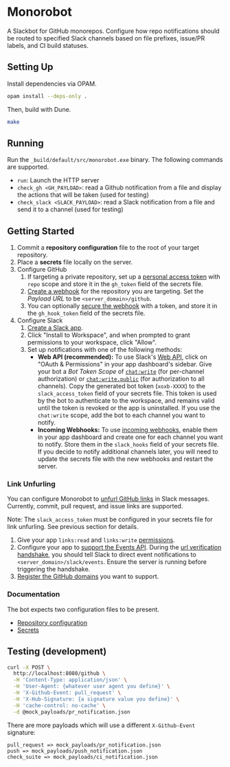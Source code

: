 # Monorobot

A Slackbot for GitHub monorepos. Configure how repo notifications should be routed to specified Slack channels based on file prefixes, issue/PR labels, and CI build statuses.

## Setting Up

Install dependencies via OPAM.

```sh
opam install --deps-only .
```

Then, build with Dune.

```sh
make
```

## Running

Run the `_build/default/src/monorobot.exe` binary. The following commands are supported.

- `run`: Launch the HTTP server
- `check_gh <GH_PAYLOAD>`: read a Github notification from a file and display the actions that will be taken (used for testing)
- `check_slack <SLACK_PAYLOAD>`: read a Slack notification from a file and send it to a channel (used for testing)

## Getting Started

1. Commit a **repository configuration** file to the root of your target repository.
2. Place a **secrets** file locally on the server.
3. Configure GitHub
    1. If targeting a private repository, set up a [personal access token](https://docs.github.com/en/free-pro-team@latest/github/authenticating-to-github/creating-a-personal-access-token) with `repo` scope and store it in the `gh_token` field of the secrets file.
    2. [Create a webhook](https://docs.github.com/en/free-pro-team@latest/developers/webhooks-and-events/creating-webhooks#setting-up-a-webhook) for the repository you are targeting. Set the *Payload URL* to be `<server_domain>/github`.
    3. You can optionally [secure the webhook](https://docs.github.com/en/free-pro-team@latest/developers/webhooks-and-events/securing-your-webhooks) with a token, and store it in the `gh_hook_token` field of the secrets file.
4. Configure Slack
    1. [Create a Slack app](https://api.slack.com/apps?new_app=1).
    2. Click "Install to Workspace", and when prompted to grant permissions to your workspace, click "Allow".
    3. Set up notifications with one of the following methods:
        - **Web API (recommended):** To use Slack's [Web API](https://api.slack.com/web), click on "OAuth & Permissions" in your app dashboard's sidebar. Give your bot a *Bot Token Scope* of [`chat:write`](https://api.slack.com/scopes/chat:write) (for per-channel authorization) or [`chat:write.public`](https://api.slack.com/scopes/chat:write.public) (for authorization to all channels). Copy the generated bot token (`xoxb-XXXX`) to the `slack_access_token` field of your secrets file. This token is used by the bot to authenticate to the workspace, and remains valid until the token is revoked or the app is uninstalled. If you use the `chat:write` scope, add the bot to each channel you want to notify.
        - **Incoming Webhooks:** To use [incoming webhooks](https://api.slack.com/messaging/webhooks), enable them in your app dashboard and create one for each channel you want to notify. Store them in the `slack_hooks` field of your secrets file. If you decide to notify additional channels later, you will need to update the secrets file with the new webhooks and restart the server.


### Link Unfurling

You can configure Monorobot to [unfurl GitHub links](https://api.slack.com/reference/messaging/link-unfurling) in Slack messages. Currently, commit, pull request, and issue links are supported.

Note: The `slack_access_token` must be configured in your secrets file for link unfurling. See previous section for details.

1. Give your app `links:read` and `links:write` [permissions](https://api.slack.com/apps).
1. Configure your app to [support the Events API](https://api.slack.com/events-api#prepare). During the [url verification handshake](https://api.slack.com/events-api#the-events-api__subscribing-to-event-types__events-api-request-urls__request-url-configuration--verification__url-verification-handshake), you should tell Slack to direct event notifications to `<server_domain>/slack/events`. Ensure the server is running before triggering the handshake.
1. [Register the GitHub domains](https://api.slack.com/reference/messaging/link-unfurling#configuring_domains) you want to support.

### Documentation

The bot expects two configuration files to be present.

* [Repository configuration](./documentation/config_docs.md)
* [Secrets](./documentation/secret_docs.md)

## Testing (development)

```sh
curl -X POST \
  http://localhost:8080/github \
  -H 'Content-Type: application/json' \
  -H 'User-Agent: {whatever user agent you define}' \
  -H 'X-Github-Event: pull_request' \
  -H 'X-Hub-Signature: {a signature value you define}' \
  -H 'cache-control: no-cache' \
  -d @mock_payloads/pr_notification.json
```

There are more payloads which will use a different `X-Github-Event` signature:

```
pull_request => mock_payloads/pr_notification.json
push => mock_payloads/push_notification.json
check_suite => mock_payloads/ci_notification.json
```
